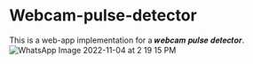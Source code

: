 # Webcam-pulse-detector

This is a web-app implementation for a 𝒘𝒆𝒃𝒄𝒂𝒎 𝒑𝒖𝒍𝒔𝒆 𝒅𝒆𝒕𝒆𝒄𝒕𝒐𝒓.
![WhatsApp Image 2022-11-04 at 2 19 15 PM](https://user-images.githubusercontent.com/72289379/199933663-f9d81529-8208-4820-a7a2-102f6de4ed93.jpeg)

